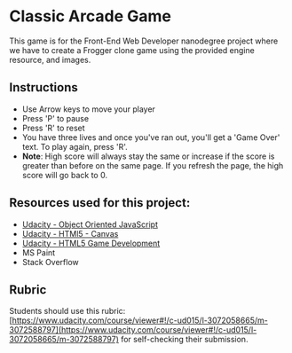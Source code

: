 # Classic Arcade Game

This game is for the Front-End Web Developer nanodegree project where we have to create a Frogger clone game using the provided engine
resource, and images.

## Instructions

 - Use Arrow keys to move your player
 - Press 'P' to pause
 - Press 'R' to reset
 - You have three lives and once you've ran out, you'll get a 'Game Over' text. To play again, press 'R'.
 - __Note__: High score will always stay the same or increase if the score is greater than before on the same page.
  If you refresh the page, the high score will go back to 0.


## Resources used for this project:
- [Udacity - Object Oriented JavaScript](https://www.udacity.com/course/viewer#!/c-ud015)
- [Udacity - HTMl5 - Canvas](https://www.udacity.com/course/viewer#!/c-ud292)
- [Udacity - HTML5 Game Development](https://www.udacity.com/course/cs255)
- MS Paint
- Stack Overflow

## Rubric  
  Students should use this rubric: [https://www.udacity.com/course/viewer#!/c-ud015/l-3072058665/m-3072588797](https://www.udacity.com/course/viewer#!/c-ud015/l-3072058665/m-3072588797)
  for self-checking their submission.


